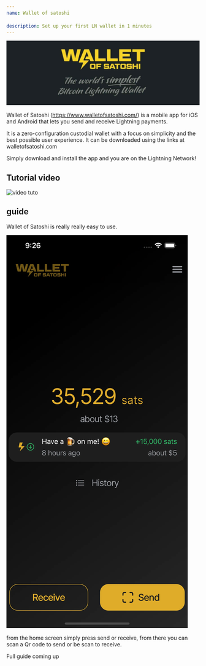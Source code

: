 ```yaml
---
name: Wallet of satoshi

description: Set up your first LN wallet in 1 minutes
---
```


![cover](assets/cover.jpeg)

Wallet of Satoshi (https://www.walletofsatoshi.com/) is a mobile app for iOS and Android that lets you send and receive Lightning payments.

It is a zero-configuration custodial wallet with a focus on simplicity and the best possible user experience. It can be downloaded using the links at walletofsatoshi.com

Simply download and install the app and you are on the Lightning Network!

## Tutorial video

![video tuto](https://youtu.be/Es4InK3lq5c)

## guide

Wallet of Satoshi is really really easy to use.

![cover](assets/1.webp)

from the home screen simply press send or receive, from there you can scan a Qr code to send or be scan to receive.

Full guide coming up
